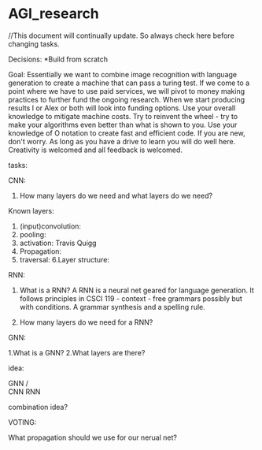 # AGI_research
//This document will continually update. So always check here before changing tasks.

Decisions:
*Build from scratch

Goal:
Essentially we want to combine image recognition with language generation to create a machine that can pass a turing test. If we come to a point where we have to use paid services, we will pivot to money making practices to further fund the ongoing research. When we start producing results I or Alex or both will look into funding options. Use your overall knowledge to mitigate machine costs. Try to reinvent the wheel - try to make your algorithms even better than what is shown to you. Use your knowledge of O notation to create fast and efficient code. If you are new, don't worry. As long as you have a drive to learn you will do well here. Creativity is welcomed and all feedback is welcomed. 

tasks:

CNN:

1. How many layers do we need and what layers do we need?

Known layers:

1. (input)convolution:
2. pooling:
3. activation: Travis Quigg
4. Propagation:
5. traversal:
6.Layer structure:

RNN:

1. What is a RNN?
 A RNN is a neural net geared for language generation. It follows principles in CSCI 119 - context - free grammars possibly but with conditions. A grammar synthesis and a spelling   rule.
 
2. How many layers do we need for a RNN?

GNN:

1.What is a GNN?
2.What layers are there?


idea:

   GNN
   / \
 CNN RNN
 
 combination idea?

VOTING:

What propagation should we use for our nerual net?

